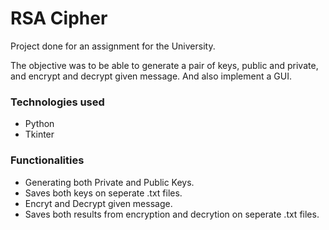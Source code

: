 # RSA Cipher

Project done for an assignment for the University.


The objective was to be able to generate a pair of keys, public and private, and encrypt and decrypt given message.
And also implement a GUI.

### Technologies used

* Python
* Tkinter

### Functionalities

* Generating both Private and Public Keys.
* Saves both keys on seperate .txt files.
* Encryt and Decrypt given message.
* Saves both results from encryption and decrytion on seperate .txt files.